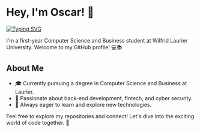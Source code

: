 # Hey, I'm Oscar! 👋
[![Typing SVG](https://readme-typing-svg.demolab.com?font=Fira+Code&pause=1000&color=5315F7&center=true&random=false&width=500&lines=Computer+Science+and+Business+Student;Self-taught+Full-Stack+Dev;Active+explorer)](https://git.io/typing-svg)

I'm a first-year Computer Science and Business student at Wilfrid Laurier University. Welcome to my GitHub profile! 💻📚

## About Me

- 🎓 Currently pursuing a degree in Computer Science and Business at Laurier.
- 🔐 Passionate about back-end development, fintech, and cyber security.
- 🚀 Always eager to learn and explore new technologies.

Feel free to explore my repositories and connect! Let's dive into the exciting world of code together. 🌟
